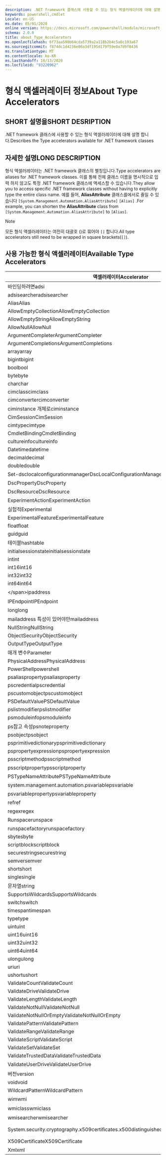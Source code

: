 ```yaml
---
description: .NET framework 클래스에 사용할 수 있는 형식 액셀러레이터에 대해 설명 합니다.
keywords: powershell,cmdlet
Locale: en-US
ms.date: 05/01/2020
online version: https://docs.microsoft.com/powershell/module/microsoft.powershell.core/about/about_type_accelerators?view=powershell-7&WT.mc_id=ps-gethelp
schema: 2.0.0
title: about_Type_Accelerators
ms.openlocfilehash: 6f73aa590b64cda5739a2a118b2b4c5a6c103a67
ms.sourcegitcommit: f874dc1d4236e06a3df195d179f59e0a7d9f8436
ms.translationtype: MT
ms.contentlocale: ko-KR
ms.lasthandoff: 10/13/2020
ms.locfileid: "93220962"
---
```

# <a name="about-type-accelerators"></a><span data-ttu-id="08ec6-104">형식 액셀러레이터 정보</span><span class="sxs-lookup"><span data-stu-id="08ec6-104">About Type Accelerators</span></span>

## <a name="short-desription"></a><span data-ttu-id="08ec6-105">SHORT 설명을</span><span class="sxs-lookup"><span data-stu-id="08ec6-105">SHORT DESRIPTION</span></span>
<span data-ttu-id="08ec6-106">.NET framework 클래스에 사용할 수 있는 형식 액셀러레이터에 대해 설명 합니다.</span><span class="sxs-lookup"><span data-stu-id="08ec6-106">Describes the Type accelerators available for .NET framework classes</span></span>

## <a name="long-description"></a><span data-ttu-id="08ec6-107">자세한 설명</span><span class="sxs-lookup"><span data-stu-id="08ec6-107">LONG DESCRIPTION</span></span>

<span data-ttu-id="08ec6-108">형식 액셀러레이터는 .NET framework 클래스의 별칭입니다.</span><span class="sxs-lookup"><span data-stu-id="08ec6-108">Type accelerators are aliases for .NET framework classes.</span></span> <span data-ttu-id="08ec6-109">이를 통해 전체 클래스 이름을 명시적으로 입력 하지 않고도 특정 .NET framework 클래스에 액세스할 수 있습니다.</span><span class="sxs-lookup"><span data-stu-id="08ec6-109">They allow you to access specific .NET framework classes without having to explicitly type the entire class name.</span></span> <span data-ttu-id="08ec6-110">예를 들어, **AliasAttribute** 클래스를에서로 줄일 수 있습니다 `[System.Management.Automation.AliasAttribute]` `[Alias]` .</span><span class="sxs-lookup"><span data-stu-id="08ec6-110">For example, you can shorten the **AliasAttribute** class from `[System.Management.Automation.AliasAttribute]` to `[Alias]`.</span></span>

> [!NOTE]
> <span data-ttu-id="08ec6-111">모든 형식 액셀러레이터는 여전히 대괄호 ()로 묶어야 `[]` 합니다.</span><span class="sxs-lookup"><span data-stu-id="08ec6-111">All type accelerators still need to be wrapped in square brackets(`[]`).</span></span>

## <a name="available-type-accelerators"></a><span data-ttu-id="08ec6-112">사용 가능한 형식 액셀러레이터</span><span class="sxs-lookup"><span data-stu-id="08ec6-112">Available Type Accelerators</span></span>

|        <span data-ttu-id="08ec6-113">액셀러레이터</span><span class="sxs-lookup"><span data-stu-id="08ec6-113">Accelerator</span></span>          |                           <span data-ttu-id="08ec6-114">전체 클래스 이름</span><span class="sxs-lookup"><span data-stu-id="08ec6-114">Full Class Name</span></span>                           |
|---------------------------- | ------------------------------------------------------------------- |
|<span data-ttu-id="08ec6-115">바인딩하려면</span><span class="sxs-lookup"><span data-stu-id="08ec6-115">adsi</span></span>                         | <span data-ttu-id="08ec6-116">DirectoryServices</span><span class="sxs-lookup"><span data-stu-id="08ec6-116">System.DirectoryServices.DirectoryEntry</span></span>                             |
|<span data-ttu-id="08ec6-117">adsisearcher</span><span class="sxs-lookup"><span data-stu-id="08ec6-117">adsisearcher</span></span>                 | <span data-ttu-id="08ec6-118">DirectoryServices</span><span class="sxs-lookup"><span data-stu-id="08ec6-118">System.DirectoryServices.DirectorySearcher</span></span>                          |
|<span data-ttu-id="08ec6-119">Alias</span><span class="sxs-lookup"><span data-stu-id="08ec6-119">Alias</span></span>                        | <span data-ttu-id="08ec6-120">AliasAttribute.</span><span class="sxs-lookup"><span data-stu-id="08ec6-120">System.Management.Automation.AliasAttribute</span></span>                         |
|<span data-ttu-id="08ec6-121">AllowEmptyCollection</span><span class="sxs-lookup"><span data-stu-id="08ec6-121">AllowEmptyCollection</span></span>         | <span data-ttu-id="08ec6-122">AllowEmptyCollectionAttribute.</span><span class="sxs-lookup"><span data-stu-id="08ec6-122">System.Management.Automation.AllowEmptyCollectionAttribute</span></span>          |
|<span data-ttu-id="08ec6-123">AllowEmptyString</span><span class="sxs-lookup"><span data-stu-id="08ec6-123">AllowEmptyString</span></span>             | <span data-ttu-id="08ec6-124">AllowEmptyStringAttribute.</span><span class="sxs-lookup"><span data-stu-id="08ec6-124">System.Management.Automation.AllowEmptyStringAttribute</span></span>              |
|<span data-ttu-id="08ec6-125">AllowNull</span><span class="sxs-lookup"><span data-stu-id="08ec6-125">AllowNull</span></span>                    | <span data-ttu-id="08ec6-126">System.object. AllowNullAttribute</span><span class="sxs-lookup"><span data-stu-id="08ec6-126">System.Management.Automation.AllowNullAttribute</span></span>                     |
|<span data-ttu-id="08ec6-127">ArgumentCompleter</span><span class="sxs-lookup"><span data-stu-id="08ec6-127">ArgumentCompleter</span></span>            | <span data-ttu-id="08ec6-128">ArgumentCompleterAttribute.</span><span class="sxs-lookup"><span data-stu-id="08ec6-128">System.Management.Automation.ArgumentCompleterAttribute</span></span>             |
|<span data-ttu-id="08ec6-129">ArgumentCompletions</span><span class="sxs-lookup"><span data-stu-id="08ec6-129">ArgumentCompletions</span></span>          | <span data-ttu-id="08ec6-130">ArgumentCompletionsAttribute.</span><span class="sxs-lookup"><span data-stu-id="08ec6-130">System.Management.Automation.ArgumentCompletionsAttribute</span></span>           |
|<span data-ttu-id="08ec6-131">array</span><span class="sxs-lookup"><span data-stu-id="08ec6-131">array</span></span>                        | <span data-ttu-id="08ec6-132">System.Array</span><span class="sxs-lookup"><span data-stu-id="08ec6-132">System.Array</span></span>                                                        |
|<span data-ttu-id="08ec6-133">bigint</span><span class="sxs-lookup"><span data-stu-id="08ec6-133">bigint</span></span>                       | <span data-ttu-id="08ec6-134">BigInteger</span><span class="sxs-lookup"><span data-stu-id="08ec6-134">System.Numerics.BigInteger</span></span>                                          |
|<span data-ttu-id="08ec6-135">bool</span><span class="sxs-lookup"><span data-stu-id="08ec6-135">bool</span></span>                         | <span data-ttu-id="08ec6-136">System.Boolean</span><span class="sxs-lookup"><span data-stu-id="08ec6-136">System.Boolean</span></span>                                                      |
|<span data-ttu-id="08ec6-137">byte</span><span class="sxs-lookup"><span data-stu-id="08ec6-137">byte</span></span>                         | <span data-ttu-id="08ec6-138">System.Byte</span><span class="sxs-lookup"><span data-stu-id="08ec6-138">System.Byte</span></span>                                                         |
|<span data-ttu-id="08ec6-139">char</span><span class="sxs-lookup"><span data-stu-id="08ec6-139">char</span></span>                         | <span data-ttu-id="08ec6-140">System.Char</span><span class="sxs-lookup"><span data-stu-id="08ec6-140">System.Char</span></span>                                                         |
|<span data-ttu-id="08ec6-141">cimclass</span><span class="sxs-lookup"><span data-stu-id="08ec6-141">cimclass</span></span>                     | <span data-ttu-id="08ec6-142">CimClass.</span><span class="sxs-lookup"><span data-stu-id="08ec6-142">Microsoft.Management.Infrastructure.CimClass</span></span>                        |
|<span data-ttu-id="08ec6-143">cimconverter</span><span class="sxs-lookup"><span data-stu-id="08ec6-143">cimconverter</span></span>                 | <span data-ttu-id="08ec6-144">CimConverter.</span><span class="sxs-lookup"><span data-stu-id="08ec6-144">Microsoft.Management.Infrastructure.CimConverter</span></span>                    |
|<span data-ttu-id="08ec6-145">ciminstance 개체로</span><span class="sxs-lookup"><span data-stu-id="08ec6-145">ciminstance</span></span>                  | <span data-ttu-id="08ec6-146">Ciminstance 개체로.</span><span class="sxs-lookup"><span data-stu-id="08ec6-146">Microsoft.Management.Infrastructure.CimInstance</span></span>                     |
|<span data-ttu-id="08ec6-147">CimSession</span><span class="sxs-lookup"><span data-stu-id="08ec6-147">CimSession</span></span>                   | <span data-ttu-id="08ec6-148">Microsoft.Management.Infrastructure.CimSession</span><span class="sxs-lookup"><span data-stu-id="08ec6-148">Microsoft.Management.Infrastructure.CimSession</span></span>                      |
|<span data-ttu-id="08ec6-149">cimtype</span><span class="sxs-lookup"><span data-stu-id="08ec6-149">cimtype</span></span>                      | <span data-ttu-id="08ec6-150">CimType.</span><span class="sxs-lookup"><span data-stu-id="08ec6-150">Microsoft.Management.Infrastructure.CimType</span></span>                         |
|<span data-ttu-id="08ec6-151">CmdletBinding</span><span class="sxs-lookup"><span data-stu-id="08ec6-151">CmdletBinding</span></span>                | <span data-ttu-id="08ec6-152">System.web. CmdletBindingAttribute</span><span class="sxs-lookup"><span data-stu-id="08ec6-152">System.Management.Automation.CmdletBindingAttribute</span></span>                 |
|<span data-ttu-id="08ec6-153">cultureinfo</span><span class="sxs-lookup"><span data-stu-id="08ec6-153">cultureinfo</span></span>                  | <span data-ttu-id="08ec6-154">System.object. CultureInfo</span><span class="sxs-lookup"><span data-stu-id="08ec6-154">System.Globalization.CultureInfo</span></span>                                    |
|<span data-ttu-id="08ec6-155">Datetime</span><span class="sxs-lookup"><span data-stu-id="08ec6-155">datetime</span></span>                     | <span data-ttu-id="08ec6-156">System.DateTime</span><span class="sxs-lookup"><span data-stu-id="08ec6-156">System.DateTime</span></span>                                                     |
|<span data-ttu-id="08ec6-157">decimal</span><span class="sxs-lookup"><span data-stu-id="08ec6-157">decimal</span></span>                      | <span data-ttu-id="08ec6-158">System.Decimal</span><span class="sxs-lookup"><span data-stu-id="08ec6-158">System.Decimal</span></span>                                                      |
|<span data-ttu-id="08ec6-159">double</span><span class="sxs-lookup"><span data-stu-id="08ec6-159">double</span></span>                       | <span data-ttu-id="08ec6-160">System.Double</span><span class="sxs-lookup"><span data-stu-id="08ec6-160">System.Double</span></span>                                                       |
|<span data-ttu-id="08ec6-161">Set-dsclocalconfigurationmanager</span><span class="sxs-lookup"><span data-stu-id="08ec6-161">DscLocalConfigurationManager</span></span> | <span data-ttu-id="08ec6-162">System.object를 관리 합니다.</span><span class="sxs-lookup"><span data-stu-id="08ec6-162">System.Management.Automation.DscLocalConfigurationManagerAttribute</span></span>  |
|<span data-ttu-id="08ec6-163">DscProperty</span><span class="sxs-lookup"><span data-stu-id="08ec6-163">DscProperty</span></span>                  | <span data-ttu-id="08ec6-164">DscPropertyAttribute.</span><span class="sxs-lookup"><span data-stu-id="08ec6-164">System.Management.Automation.DscPropertyAttribute</span></span>                   |
|<span data-ttu-id="08ec6-165">DscResource</span><span class="sxs-lookup"><span data-stu-id="08ec6-165">DscResource</span></span>                  | <span data-ttu-id="08ec6-166">System.object입니다.</span><span class="sxs-lookup"><span data-stu-id="08ec6-166">System.Management.Automation.DscResourceAttribute</span></span>                   |
|<span data-ttu-id="08ec6-167">ExperimentAction</span><span class="sxs-lookup"><span data-stu-id="08ec6-167">ExperimentAction</span></span>             | <span data-ttu-id="08ec6-168">ExperimentAction.</span><span class="sxs-lookup"><span data-stu-id="08ec6-168">System.Management.Automation.ExperimentAction</span></span>                       |
|<span data-ttu-id="08ec6-169">실험적</span><span class="sxs-lookup"><span data-stu-id="08ec6-169">Experimental</span></span>                 | <span data-ttu-id="08ec6-170">ExperimentalAttribute.</span><span class="sxs-lookup"><span data-stu-id="08ec6-170">System.Management.Automation.ExperimentalAttribute</span></span>                  |
|<span data-ttu-id="08ec6-171">ExperimentalFeature</span><span class="sxs-lookup"><span data-stu-id="08ec6-171">ExperimentalFeature</span></span>          | <span data-ttu-id="08ec6-172">ExperimentalFeature.</span><span class="sxs-lookup"><span data-stu-id="08ec6-172">System.Management.Automation.ExperimentalFeature</span></span>                    |
|<span data-ttu-id="08ec6-173">float</span><span class="sxs-lookup"><span data-stu-id="08ec6-173">float</span></span>                        | <span data-ttu-id="08ec6-174">System.Single</span><span class="sxs-lookup"><span data-stu-id="08ec6-174">System.Single</span></span>                                                       |
|<span data-ttu-id="08ec6-175">guid</span><span class="sxs-lookup"><span data-stu-id="08ec6-175">guid</span></span>                         | <span data-ttu-id="08ec6-176">System.Guid</span><span class="sxs-lookup"><span data-stu-id="08ec6-176">System.Guid</span></span>                                                         |
|<span data-ttu-id="08ec6-177">테이블</span><span class="sxs-lookup"><span data-stu-id="08ec6-177">hashtable</span></span>                    | <span data-ttu-id="08ec6-178">System.Collections.Hashtable</span><span class="sxs-lookup"><span data-stu-id="08ec6-178">System.Collections.Hashtable</span></span>                                        |
|<span data-ttu-id="08ec6-179">initialsessionstate</span><span class="sxs-lookup"><span data-stu-id="08ec6-179">initialsessionstate</span></span>          | <span data-ttu-id="08ec6-180">System.Management.Automation.Runspaces.InitialSessionState</span><span class="sxs-lookup"><span data-stu-id="08ec6-180">System.Management.Automation.Runspaces.InitialSessionState</span></span>          |
|<span data-ttu-id="08ec6-181">int</span><span class="sxs-lookup"><span data-stu-id="08ec6-181">int</span></span>                          | <span data-ttu-id="08ec6-182">System.Int32</span><span class="sxs-lookup"><span data-stu-id="08ec6-182">System.Int32</span></span>                                                        |
|<span data-ttu-id="08ec6-183">int16</span><span class="sxs-lookup"><span data-stu-id="08ec6-183">int16</span></span>                        | <span data-ttu-id="08ec6-184">System.Int16</span><span class="sxs-lookup"><span data-stu-id="08ec6-184">System.Int16</span></span>                                                        |
|<span data-ttu-id="08ec6-185">int32</span><span class="sxs-lookup"><span data-stu-id="08ec6-185">int32</span></span>                        | <span data-ttu-id="08ec6-186">System.Int32</span><span class="sxs-lookup"><span data-stu-id="08ec6-186">System.Int32</span></span>                                                        |
|<span data-ttu-id="08ec6-187">int64</span><span class="sxs-lookup"><span data-stu-id="08ec6-187">int64</span></span>                        | <span data-ttu-id="08ec6-188">System.Int64</span><span class="sxs-lookup"><span data-stu-id="08ec6-188">System.Int64</span></span>                                                        |
|<span data-ttu-id="08ec6-189">\</span><span class="sxs-lookup"><span data-stu-id="08ec6-189">ipaddress</span></span>                    | <span data-ttu-id="08ec6-190">시스템 .Net. IPAddress</span><span class="sxs-lookup"><span data-stu-id="08ec6-190">System.Net.IPAddress</span></span>                                                |
|<span data-ttu-id="08ec6-191">IPEndpoint</span><span class="sxs-lookup"><span data-stu-id="08ec6-191">IPEndpoint</span></span>                   | <span data-ttu-id="08ec6-192">시스템 .Net. IPEndPoint</span><span class="sxs-lookup"><span data-stu-id="08ec6-192">System.Net.IPEndPoint</span></span>                                               |
|<span data-ttu-id="08ec6-193">long</span><span class="sxs-lookup"><span data-stu-id="08ec6-193">long</span></span>                         | <span data-ttu-id="08ec6-194">System.Int64</span><span class="sxs-lookup"><span data-stu-id="08ec6-194">System.Int64</span></span>                                                        |
|<span data-ttu-id="08ec6-195">mailaddress 특성이 있어야만</span><span class="sxs-lookup"><span data-stu-id="08ec6-195">mailaddress</span></span>                  | <span data-ttu-id="08ec6-196">시스템 .Net. 메일 주소</span><span class="sxs-lookup"><span data-stu-id="08ec6-196">System.Net.Mail.MailAddress</span></span>                                         |
|<span data-ttu-id="08ec6-197">NullString</span><span class="sxs-lookup"><span data-stu-id="08ec6-197">NullString</span></span>                   | <span data-ttu-id="08ec6-198">System.object. NullString</span><span class="sxs-lookup"><span data-stu-id="08ec6-198">System.Management.Automation.Language.NullString</span></span>                    |
|<span data-ttu-id="08ec6-199">ObjectSecurity</span><span class="sxs-lookup"><span data-stu-id="08ec6-199">ObjectSecurity</span></span>               | <span data-ttu-id="08ec6-200">Accesscontrol-namespace. ObjectSecurity</span><span class="sxs-lookup"><span data-stu-id="08ec6-200">System.Security.AccessControl.ObjectSecurity</span></span>                        |
|<span data-ttu-id="08ec6-201">OutputType</span><span class="sxs-lookup"><span data-stu-id="08ec6-201">OutputType</span></span>                   | <span data-ttu-id="08ec6-202">OutputTypeAttribute.</span><span class="sxs-lookup"><span data-stu-id="08ec6-202">System.Management.Automation.OutputTypeAttribute</span></span>                    |
|<span data-ttu-id="08ec6-203">매개 변수</span><span class="sxs-lookup"><span data-stu-id="08ec6-203">Parameter</span></span>                    | <span data-ttu-id="08ec6-204">System.object. ParameterAttribute</span><span class="sxs-lookup"><span data-stu-id="08ec6-204">System.Management.Automation.ParameterAttribute</span></span>                     |
|<span data-ttu-id="08ec6-205">PhysicalAddress</span><span class="sxs-lookup"><span data-stu-id="08ec6-205">PhysicalAddress</span></span>              | <span data-ttu-id="08ec6-206">System.net.networkinformation. PhysicalAddress</span><span class="sxs-lookup"><span data-stu-id="08ec6-206">System.Net.NetworkInformation.PhysicalAddress</span></span>                       |
|<span data-ttu-id="08ec6-207">PowerShell</span><span class="sxs-lookup"><span data-stu-id="08ec6-207">powershell</span></span>                   | <span data-ttu-id="08ec6-208">System.object. PowerShell</span><span class="sxs-lookup"><span data-stu-id="08ec6-208">System.Management.Automation.PowerShell</span></span>                             |
|<span data-ttu-id="08ec6-209">psaliasproperty</span><span class="sxs-lookup"><span data-stu-id="08ec6-209">psaliasproperty</span></span>              | <span data-ttu-id="08ec6-210">PSAliasProperty.</span><span class="sxs-lookup"><span data-stu-id="08ec6-210">System.Management.Automation.PSAliasProperty</span></span>                        |
|<span data-ttu-id="08ec6-211">pscredential</span><span class="sxs-lookup"><span data-stu-id="08ec6-211">pscredential</span></span>                 | <span data-ttu-id="08ec6-212">System.object. PSCredential</span><span class="sxs-lookup"><span data-stu-id="08ec6-212">System.Management.Automation.PSCredential</span></span>                           |
|<span data-ttu-id="08ec6-213">pscustomobject</span><span class="sxs-lookup"><span data-stu-id="08ec6-213">pscustomobject</span></span>               | <span data-ttu-id="08ec6-214">System.web. PSObject</span><span class="sxs-lookup"><span data-stu-id="08ec6-214">System.Management.Automation.PSObject</span></span>                               |
|<span data-ttu-id="08ec6-215">PSDefaultValue</span><span class="sxs-lookup"><span data-stu-id="08ec6-215">PSDefaultValue</span></span>               | <span data-ttu-id="08ec6-216">System.Management.Automation.PSDefaultValueAttribute</span><span class="sxs-lookup"><span data-stu-id="08ec6-216">System.Management.Automation.PSDefaultValueAttribute</span></span>                |
|<span data-ttu-id="08ec6-217">pslistmodifier</span><span class="sxs-lookup"><span data-stu-id="08ec6-217">pslistmodifier</span></span>               | <span data-ttu-id="08ec6-218">System.object. .Iiilistmodifier</span><span class="sxs-lookup"><span data-stu-id="08ec6-218">System.Management.Automation.PSListModifier</span></span>                         |
|<span data-ttu-id="08ec6-219">psmoduleinfo</span><span class="sxs-lookup"><span data-stu-id="08ec6-219">psmoduleinfo</span></span>                 | <span data-ttu-id="08ec6-220">System.object..</span><span class="sxs-lookup"><span data-stu-id="08ec6-220">System.Management.Automation.PSModuleInfo</span></span>                           |
|<span data-ttu-id="08ec6-221">ps참고 속성</span><span class="sxs-lookup"><span data-stu-id="08ec6-221">psnoteproperty</span></span>               | <span data-ttu-id="08ec6-222">System.object 속성입니다.</span><span class="sxs-lookup"><span data-stu-id="08ec6-222">System.Management.Automation.PSNoteProperty</span></span>                         |
|<span data-ttu-id="08ec6-223">psobject</span><span class="sxs-lookup"><span data-stu-id="08ec6-223">psobject</span></span>                     | <span data-ttu-id="08ec6-224">System.web. PSObject</span><span class="sxs-lookup"><span data-stu-id="08ec6-224">System.Management.Automation.PSObject</span></span>                               |
|<span data-ttu-id="08ec6-225">psprimitivedictionary</span><span class="sxs-lookup"><span data-stu-id="08ec6-225">psprimitivedictionary</span></span>        | <span data-ttu-id="08ec6-226">PSPrimitiveDictionary.</span><span class="sxs-lookup"><span data-stu-id="08ec6-226">System.Management.Automation.PSPrimitiveDictionary</span></span>                  |
|<span data-ttu-id="08ec6-227">pspropertyexpression</span><span class="sxs-lookup"><span data-stu-id="08ec6-227">pspropertyexpression</span></span>         | <span data-ttu-id="08ec6-228">Microsoft. PowerShell. PSPropertyExpression</span><span class="sxs-lookup"><span data-stu-id="08ec6-228">Microsoft.PowerShell.Commands.PSPropertyExpression</span></span>                  |
|<span data-ttu-id="08ec6-229">psscriptmethod</span><span class="sxs-lookup"><span data-stu-id="08ec6-229">psscriptmethod</span></span>               | <span data-ttu-id="08ec6-230">PSScriptMethod.</span><span class="sxs-lookup"><span data-stu-id="08ec6-230">System.Management.Automation.PSScriptMethod</span></span>                         |
|<span data-ttu-id="08ec6-231">psscriptproperty</span><span class="sxs-lookup"><span data-stu-id="08ec6-231">psscriptproperty</span></span>             | <span data-ttu-id="08ec6-232">System.web. n a m a 속성</span><span class="sxs-lookup"><span data-stu-id="08ec6-232">System.Management.Automation.PSScriptProperty</span></span>                       |
|<span data-ttu-id="08ec6-233">PSTypeNameAttribute</span><span class="sxs-lookup"><span data-stu-id="08ec6-233">PSTypeNameAttribute</span></span>          | <span data-ttu-id="08ec6-234">PSTypeNameAttribute.</span><span class="sxs-lookup"><span data-stu-id="08ec6-234">System.Management.Automation.PSTypeNameAttribute</span></span>                    |
|<span data-ttu-id="08ec6-235">system.management.automation.psvariable</span><span class="sxs-lookup"><span data-stu-id="08ec6-235">psvariable</span></span>                   | <span data-ttu-id="08ec6-236">System.object입니다.</span><span class="sxs-lookup"><span data-stu-id="08ec6-236">System.Management.Automation.PSVariable</span></span>                             |
|<span data-ttu-id="08ec6-237">psvariableproperty</span><span class="sxs-lookup"><span data-stu-id="08ec6-237">psvariableproperty</span></span>           | <span data-ttu-id="08ec6-238">PSVariableProperty.</span><span class="sxs-lookup"><span data-stu-id="08ec6-238">System.Management.Automation.PSVariableProperty</span></span>                     |
|<span data-ttu-id="08ec6-239">ref</span><span class="sxs-lookup"><span data-stu-id="08ec6-239">ref</span></span>                          | <span data-ttu-id="08ec6-240">System.object를 참조 하십시오.</span><span class="sxs-lookup"><span data-stu-id="08ec6-240">System.Management.Automation.PSReference</span></span>                            |
|<span data-ttu-id="08ec6-241">regex</span><span class="sxs-lookup"><span data-stu-id="08ec6-241">regex</span></span>                        | <span data-ttu-id="08ec6-242">System.Text.RegularExpressions.Regex</span><span class="sxs-lookup"><span data-stu-id="08ec6-242">System.Text.RegularExpressions.Regex</span></span>                                |
|<span data-ttu-id="08ec6-243">Runspace</span><span class="sxs-lookup"><span data-stu-id="08ec6-243">runspace</span></span>                     | <span data-ttu-id="08ec6-244">Runspace입니다.</span><span class="sxs-lookup"><span data-stu-id="08ec6-244">System.Management.Automation.Runspaces.Runspace</span></span>                     |
|<span data-ttu-id="08ec6-245">runspacefactory</span><span class="sxs-lookup"><span data-stu-id="08ec6-245">runspacefactory</span></span>              | <span data-ttu-id="08ec6-246">Runspace. RunspaceFactory</span><span class="sxs-lookup"><span data-stu-id="08ec6-246">System.Management.Automation.Runspaces.RunspaceFactory</span></span>              |
|<span data-ttu-id="08ec6-247">sbyte</span><span class="sxs-lookup"><span data-stu-id="08ec6-247">sbyte</span></span>                        | <span data-ttu-id="08ec6-248">System.SByte</span><span class="sxs-lookup"><span data-stu-id="08ec6-248">System.SByte</span></span>                                                        |
|<span data-ttu-id="08ec6-249">scriptblock</span><span class="sxs-lookup"><span data-stu-id="08ec6-249">scriptblock</span></span>                  | <span data-ttu-id="08ec6-250">System.object.</span><span class="sxs-lookup"><span data-stu-id="08ec6-250">System.Management.Automation.ScriptBlock</span></span>                            |
|<span data-ttu-id="08ec6-251">securestring</span><span class="sxs-lookup"><span data-stu-id="08ec6-251">securestring</span></span>                 | <span data-ttu-id="08ec6-252">System.Security.SecureString</span><span class="sxs-lookup"><span data-stu-id="08ec6-252">System.Security.SecureString</span></span>                                        |
|<span data-ttu-id="08ec6-253">semver</span><span class="sxs-lookup"><span data-stu-id="08ec6-253">semver</span></span>                       | <span data-ttu-id="08ec6-254">SemanticVersion.</span><span class="sxs-lookup"><span data-stu-id="08ec6-254">System.Management.Automation.SemanticVersion</span></span>                        |
|<span data-ttu-id="08ec6-255">short</span><span class="sxs-lookup"><span data-stu-id="08ec6-255">short</span></span>                        | <span data-ttu-id="08ec6-256">System.Int16</span><span class="sxs-lookup"><span data-stu-id="08ec6-256">System.Int16</span></span>                                                        |
|<span data-ttu-id="08ec6-257">single</span><span class="sxs-lookup"><span data-stu-id="08ec6-257">single</span></span>                       | <span data-ttu-id="08ec6-258">System.Single</span><span class="sxs-lookup"><span data-stu-id="08ec6-258">System.Single</span></span>                                                       |
|<span data-ttu-id="08ec6-259">문자열</span><span class="sxs-lookup"><span data-stu-id="08ec6-259">string</span></span>                       | <span data-ttu-id="08ec6-260">System.String</span><span class="sxs-lookup"><span data-stu-id="08ec6-260">System.String</span></span>                                                       |
|<span data-ttu-id="08ec6-261">SupportsWildcards</span><span class="sxs-lookup"><span data-stu-id="08ec6-261">SupportsWildcards</span></span>            | <span data-ttu-id="08ec6-262">SupportsWildcardsAttribute.</span><span class="sxs-lookup"><span data-stu-id="08ec6-262">System.Management.Automation.SupportsWildcardsAttribute</span></span>             |
|<span data-ttu-id="08ec6-263">switch</span><span class="sxs-lookup"><span data-stu-id="08ec6-263">switch</span></span>                       | <span data-ttu-id="08ec6-264">System.Management.Automation.SwitchParameter</span><span class="sxs-lookup"><span data-stu-id="08ec6-264">System.Management.Automation.SwitchParameter</span></span>                        |
|<span data-ttu-id="08ec6-265">timespan</span><span class="sxs-lookup"><span data-stu-id="08ec6-265">timespan</span></span>                     | <span data-ttu-id="08ec6-266">System.TimeSpan</span><span class="sxs-lookup"><span data-stu-id="08ec6-266">System.TimeSpan</span></span>                                                     |
|<span data-ttu-id="08ec6-267">type</span><span class="sxs-lookup"><span data-stu-id="08ec6-267">type</span></span>                         | <span data-ttu-id="08ec6-268">System.Type</span><span class="sxs-lookup"><span data-stu-id="08ec6-268">System.Type</span></span>                                                         |
|<span data-ttu-id="08ec6-269">uint</span><span class="sxs-lookup"><span data-stu-id="08ec6-269">uint</span></span>                         | <span data-ttu-id="08ec6-270">System.UInt32</span><span class="sxs-lookup"><span data-stu-id="08ec6-270">System.UInt32</span></span>                                                       |
|<span data-ttu-id="08ec6-271">uint16</span><span class="sxs-lookup"><span data-stu-id="08ec6-271">uint16</span></span>                       | <span data-ttu-id="08ec6-272">System.UInt16</span><span class="sxs-lookup"><span data-stu-id="08ec6-272">System.UInt16</span></span>                                                       |
|<span data-ttu-id="08ec6-273">uint32</span><span class="sxs-lookup"><span data-stu-id="08ec6-273">uint32</span></span>                       | <span data-ttu-id="08ec6-274">System.UInt32</span><span class="sxs-lookup"><span data-stu-id="08ec6-274">System.UInt32</span></span>                                                       |
|<span data-ttu-id="08ec6-275">uint64</span><span class="sxs-lookup"><span data-stu-id="08ec6-275">uint64</span></span>                       | <span data-ttu-id="08ec6-276">System.UInt64</span><span class="sxs-lookup"><span data-stu-id="08ec6-276">System.UInt64</span></span>                                                       |
|<span data-ttu-id="08ec6-277">ulong</span><span class="sxs-lookup"><span data-stu-id="08ec6-277">ulong</span></span>                        | <span data-ttu-id="08ec6-278">System.UInt64</span><span class="sxs-lookup"><span data-stu-id="08ec6-278">System.UInt64</span></span>                                                       |
|<span data-ttu-id="08ec6-279">uri</span><span class="sxs-lookup"><span data-stu-id="08ec6-279">uri</span></span>                          | <span data-ttu-id="08ec6-280">System.Uri</span><span class="sxs-lookup"><span data-stu-id="08ec6-280">System.Uri</span></span>                                                          |
|<span data-ttu-id="08ec6-281">ushort</span><span class="sxs-lookup"><span data-stu-id="08ec6-281">ushort</span></span>                       | <span data-ttu-id="08ec6-282">System.UInt16</span><span class="sxs-lookup"><span data-stu-id="08ec6-282">System.UInt16</span></span>                                                       |
|<span data-ttu-id="08ec6-283">ValidateCount</span><span class="sxs-lookup"><span data-stu-id="08ec6-283">ValidateCount</span></span>                | <span data-ttu-id="08ec6-284">ValidateCountAttribute.</span><span class="sxs-lookup"><span data-stu-id="08ec6-284">System.Management.Automation.ValidateCountAttribute</span></span>                 |
|<span data-ttu-id="08ec6-285">ValidateDrive</span><span class="sxs-lookup"><span data-stu-id="08ec6-285">ValidateDrive</span></span>                | <span data-ttu-id="08ec6-286">System.object. ValidateDriveAttribute</span><span class="sxs-lookup"><span data-stu-id="08ec6-286">System.Management.Automation.ValidateDriveAttribute</span></span>                 |
|<span data-ttu-id="08ec6-287">ValidateLength</span><span class="sxs-lookup"><span data-stu-id="08ec6-287">ValidateLength</span></span>               | <span data-ttu-id="08ec6-288">ValidateLengthAttribute.</span><span class="sxs-lookup"><span data-stu-id="08ec6-288">System.Management.Automation.ValidateLengthAttribute</span></span>                |
|<span data-ttu-id="08ec6-289">ValidateNotNull</span><span class="sxs-lookup"><span data-stu-id="08ec6-289">ValidateNotNull</span></span>              | <span data-ttu-id="08ec6-290">ValidateNotNullAttribute.</span><span class="sxs-lookup"><span data-stu-id="08ec6-290">System.Management.Automation.ValidateNotNullAttribute</span></span>               |
|<span data-ttu-id="08ec6-291">ValidateNotNullOrEmpty</span><span class="sxs-lookup"><span data-stu-id="08ec6-291">ValidateNotNullOrEmpty</span></span>       | <span data-ttu-id="08ec6-292">ValidateNotNullOrEmptyAttribute.</span><span class="sxs-lookup"><span data-stu-id="08ec6-292">System.Management.Automation.ValidateNotNullOrEmptyAttribute</span></span>        |
|<span data-ttu-id="08ec6-293">ValidatePattern</span><span class="sxs-lookup"><span data-stu-id="08ec6-293">ValidatePattern</span></span>              | <span data-ttu-id="08ec6-294">ValidatePatternAttribute.</span><span class="sxs-lookup"><span data-stu-id="08ec6-294">System.Management.Automation.ValidatePatternAttribute</span></span>               |
|<span data-ttu-id="08ec6-295">ValidateRange</span><span class="sxs-lookup"><span data-stu-id="08ec6-295">ValidateRange</span></span>                | <span data-ttu-id="08ec6-296">ValidateRangeAttribute.</span><span class="sxs-lookup"><span data-stu-id="08ec6-296">System.Management.Automation.ValidateRangeAttribute</span></span>                 |
|<span data-ttu-id="08ec6-297">ValidateScript</span><span class="sxs-lookup"><span data-stu-id="08ec6-297">ValidateScript</span></span>               | <span data-ttu-id="08ec6-298">ValidateScriptAttribute.</span><span class="sxs-lookup"><span data-stu-id="08ec6-298">System.Management.Automation.ValidateScriptAttribute</span></span>                |
|<span data-ttu-id="08ec6-299">ValidateSet</span><span class="sxs-lookup"><span data-stu-id="08ec6-299">ValidateSet</span></span>                  | <span data-ttu-id="08ec6-300">ValidateSetAttribute.</span><span class="sxs-lookup"><span data-stu-id="08ec6-300">System.Management.Automation.ValidateSetAttribute</span></span>                   |
|<span data-ttu-id="08ec6-301">ValidateTrustedData</span><span class="sxs-lookup"><span data-stu-id="08ec6-301">ValidateTrustedData</span></span>          | <span data-ttu-id="08ec6-302">ValidateTrustedDataAttribute.</span><span class="sxs-lookup"><span data-stu-id="08ec6-302">System.Management.Automation.ValidateTrustedDataAttribute</span></span>           |
|<span data-ttu-id="08ec6-303">ValidateUserDrive</span><span class="sxs-lookup"><span data-stu-id="08ec6-303">ValidateUserDrive</span></span>            | <span data-ttu-id="08ec6-304">System.web. Validateuser드라이브 특성</span><span class="sxs-lookup"><span data-stu-id="08ec6-304">System.Management.Automation.ValidateUserDriveAttribute</span></span>             |
|<span data-ttu-id="08ec6-305">버전</span><span class="sxs-lookup"><span data-stu-id="08ec6-305">version</span></span>                      | <span data-ttu-id="08ec6-306">System.Version</span><span class="sxs-lookup"><span data-stu-id="08ec6-306">System.Version</span></span>                                                      |
|<span data-ttu-id="08ec6-307">void</span><span class="sxs-lookup"><span data-stu-id="08ec6-307">void</span></span>                         | <span data-ttu-id="08ec6-308">System.Void</span><span class="sxs-lookup"><span data-stu-id="08ec6-308">System.Void</span></span>                                                         |
|<span data-ttu-id="08ec6-309">WildcardPattern</span><span class="sxs-lookup"><span data-stu-id="08ec6-309">WildcardPattern</span></span>              | <span data-ttu-id="08ec6-310">WildcardPattern.</span><span class="sxs-lookup"><span data-stu-id="08ec6-310">System.Management.Automation.WildcardPattern</span></span>                        |
|<span data-ttu-id="08ec6-311">wim</span><span class="sxs-lookup"><span data-stu-id="08ec6-311">wmi</span></span>                          | <span data-ttu-id="08ec6-312">System.object 개체</span><span class="sxs-lookup"><span data-stu-id="08ec6-312">System.Management.ManagementObject</span></span>                                  |
|<span data-ttu-id="08ec6-313">wmiclass</span><span class="sxs-lookup"><span data-stu-id="08ec6-313">wmiclass</span></span>                     | <span data-ttu-id="08ec6-314">System.object 클래스</span><span class="sxs-lookup"><span data-stu-id="08ec6-314">System.Management.ManagementClass</span></span>                                   |
|<span data-ttu-id="08ec6-315">wmisearcher</span><span class="sxs-lookup"><span data-stu-id="08ec6-315">wmisearcher</span></span>                  | <span data-ttu-id="08ec6-316">시스템 관리. ManagementObjectSearcher</span><span class="sxs-lookup"><span data-stu-id="08ec6-316">System.Management.ManagementObjectSearcher</span></span>                          |
|<span data-ttu-id="08ec6-317">System.security.cryptography.x509certificates.x500distinguishedname</span><span class="sxs-lookup"><span data-stu-id="08ec6-317">X500DistinguishedName</span></span>        | <span data-ttu-id="08ec6-318">System.security.cryptography.x509certificates.x509certificate2. System.security.cryptography.x509certificates.x500distinguishedname</span><span class="sxs-lookup"><span data-stu-id="08ec6-318">System.Security.Cryptography.X509Certificates.X500DistinguishedName</span></span> |
|<span data-ttu-id="08ec6-319">X509Certificate</span><span class="sxs-lookup"><span data-stu-id="08ec6-319">X509Certificate</span></span>              | <span data-ttu-id="08ec6-320">System.security.cryptography.x509certificates.x509certificate2입니다.</span><span class="sxs-lookup"><span data-stu-id="08ec6-320">System.Security.Cryptography.X509Certificates.X509Certificate</span></span>       |
|<span data-ttu-id="08ec6-321">Xml</span><span class="sxs-lookup"><span data-stu-id="08ec6-321">xml</span></span>                          | <span data-ttu-id="08ec6-322">System.Xml.XmlDocument</span><span class="sxs-lookup"><span data-stu-id="08ec6-322">System.Xml.XmlDocument</span></span>                                              |
